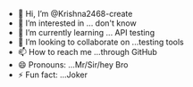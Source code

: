 - 👋 Hi, I’m @Krishna2468-create
- 👀 I’m interested in ... don't know
- 🌱 I’m currently learning ... API testing
- 💞️ I’m looking to collaborate on ...testing tools
- 📫 How to reach me ...through GitHub
- 😄 Pronouns: ...Mr/Sir/hey Bro
- ⚡ Fun fact: ...Joker

<!---
Krishna2468-create/Krishna2468-create is a ✨ special ✨ repository because its `README.md` (this file) appears on your GitHub profile.
You can click the Preview link to take a look at your changes.
--->

